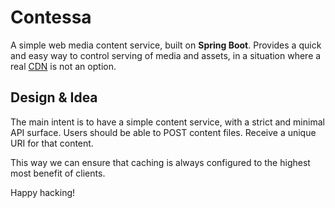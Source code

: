 Contessa
========

A simple web media content service, built on **Spring Boot**. Provides a quick
and easy way to control serving of media and assets, in a situation where a
real [CDN][1] is not an option.

  [1]: https://en.wikipedia.org/wiki/Content_delivery_network

Design &amp; Idea
-----------------

The main intent is to have a simple content service, with a strict and minimal
API surface. Users should be able to POST content files. Receive a unique URI
for that content.

This way we can ensure that caching is always configured to the highest most
benefit of clients.

Happy hacking!
